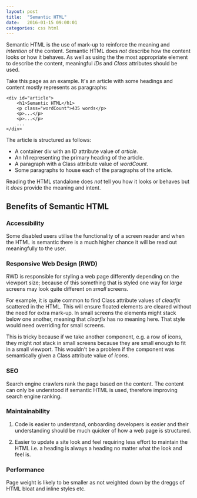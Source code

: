 ```yaml
---
layout: post
title:  "Semantic HTML"
date:   2016-01-15 09:00:01
categories: css html
---
```


<!--

- explain the benefits
  - browsers without CSS
- conclusion 1) HTML is the foundation, ruining the foundation has fatal effects

-->

Semantic HTML is the use of mark-up to reinforce the meaning and *intention* of the content. Semantic HTML does *not* describe how the content looks or how it behaves. As well as using the the most appropriate element to describe the content, meaningful *IDs* and *Class* attributes should be used. 

Take this page as an example. It's an article with some headings and content mostly represents as paragraphs:
	
	<div id="article">
		<h1>Semantic HTML</h1>
		<p class="wordCount">435 words</p>
		<p>...</p>
		<p>...</p>
		...
	</div>

The article is structured as follows:

- A container div with an ID attribute value of *article*.
- An h1 representing the primary heading of the article.
- A paragraph with a Class attribute value of *wordCount*.
- Some paragraphs to house each of the paragraphs of the article.

Reading the HTML standalone does *not* tell you how it looks or behaves but it *does* provide the meaning and intent.

## Benefits of Semantic HTML

### Accessibility

Some disabled users utilise the functionality of a screen reader and when the HTML is semantic there is a much higher chance it will be read out meaningfully to the user.

### Responsive Web Design (RWD)

RWD is responsible for styling a web page differently depending on the viewport size; because of this something that is styled one way for *large* screens may look quite different on *small* screens.

For example, it is quite common to find Class attribute values of *clearfix* scattered in the HTML. This will ensure floated elements are cleared without the need for extra mark-up. In small screens the elements might stack below one another, meaning that *clearfix* has no meaning here. That style would need overriding for small screens. 

This is tricky because if we take another component, e.g. a row of icons, they might *not* stack in small screens because they are small enough to fit in a small viewport. This wouldn't be a problem if the component was semantically given a Class attribute value of *icons*.

### SEO

Search engine crawlers rank the page based on the content. The content can only be understood if semantic HTML is used, therefore improving search engine ranking.

### Maintainability

1. Code is easier to understand, onboarding developers is easier and their understanding should be much quicker of how a web page is structured.

2. Easier to update a site look and feel requiring less effort to maintain the HTML i.e. a heading is always a heading no matter what the look and feel is.

### Performance

Page weight is likely to be smaller as not weighted down by the dreggs of HTML bloat and inline styles etc.




